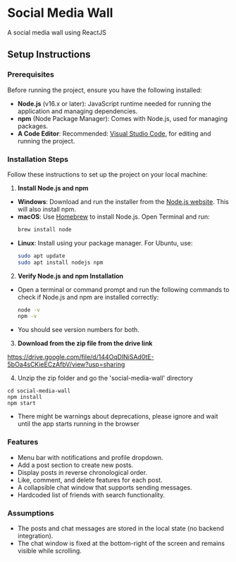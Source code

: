 # Social Media Wall

A social media wall using ReactJS

## Setup Instructions

### Prerequisites

Before running the project, ensure you have the following installed:

- **Node.js** (v16.x or later): JavaScript runtime needed for running the application and managing dependencies.
- **npm** (Node Package Manager): Comes with Node.js, used for managing packages.
- **A Code Editor**: Recommended: [Visual Studio Code](https://code.visualstudio.com/), for editing and running the project.

### Installation Steps

Follow these instructions to set up the project on your local machine:

  1. **Install Node.js and npm**

   - **Windows**: Download and run the installer from the [Node.js website](https://nodejs.org/). This will also install npm.
   - **macOS**: Use [Homebrew](https://brew.sh/) to install Node.js. Open Terminal and run:
     ```bash
     brew install node
     ```
   - **Linux**: Install using your package manager. For Ubuntu, use:
     ```bash
     sudo apt update
     sudo apt install nodejs npm
     ```

2. **Verify Node.js and npm Installation**

  - Open a terminal or command prompt and run the following    commands to check if Node.js and npm are installed correctly:

    ```bash
    node -v
    npm -v
    ```

  - You should see version numbers for both.

3. **Download from the zip file from the drive link**

  https://drive.google.com/file/d/144OqDlNiSAd0tE-5bOa4sCKieECzAfbV/view?usp=sharing

4. Unzip the zip folder and go the 'social-media-wall' directory

  ```
  cd social-media-wall
  npm install
  npm start
  ```

- There might be warnings about deprecations, please ignore and wait until the app starts running in the browser

### Features

- Menu bar with notifications and profile dropdown.
- Add a post section to create new posts.
- Display posts in reverse chronological order.
- Like, comment, and delete features for each post.
- A collapsible chat window that supports sending messages.
- Hardcoded list of friends with search functionality.

### Assumptions

- The posts and chat messages are stored in the local state (no backend integration).
- The chat window is fixed at the bottom-right of the screen and remains visible while scrolling.
